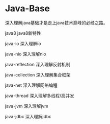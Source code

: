 # Java-Base
深入理解java基础才是走上java技术巅峰的必经之路。

java8           java8新特性

java-io         深入理解io

java-nio        深入理解nio

java-reflection 深入理解反射机制

java-collection 深入理解集合框架

java-net        深入理解网络编程

java-thread     深入理解多线程/高并发

java-jvm        深入理解jvm

java-jdbc       深入理解jdbc
